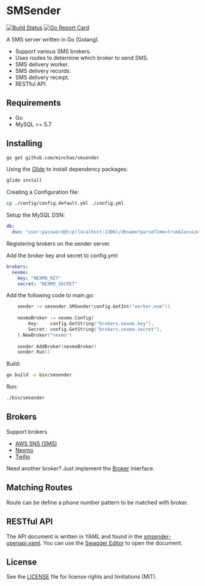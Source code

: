 # SMSender

[![Build Status](https://travis-ci.org/minchao/smsender.svg?branch=master)](https://travis-ci.org/minchao/smsender)
[![Go Report Card](https://goreportcard.com/badge/github.com/minchao/smsender)](https://goreportcard.com/report/github.com/minchao/smsender)

A SMS server written in Go (Golang).

* Support various SMS brokers.
* Uses routes to determine which broker to send SMS.
* SMS delivery worker.
* SMS delivery records.
* SMS delivery receipt.
* RESTful API.

## Requirements

* Go
* MySQL >= 5.7

## Installing

```bash
go get github.com/minchao/smsender
```

Using the [Glide](https://glide.sh/) to install dependency packages:

```bash
glide install
```

Creating a Configuration file:
 
```bash
cp ./config/config.default.yml ./config.yml
```

Setup the MySQL DSN:

```yaml
db:
  dsn: "user:password@tcp(localhost:3306)/dbname?parseTime=true&loc=Local"
```

Registering brokers on the sender server.

Add the broker key and secret to config.yml:

```yaml
brokers:
  nexmo:
    key: "NEXMO_KEY"
    secret: "NEXMO_SECRET"
```

Add the following code to main.go:

```go
    sender := smsender.SMSender(config.GetInt("worker.num"))
    
	nexmoBroker := nexmo.Config{
		Key:    config.GetString("brokers.nexmo.key"),
		Secret: config.GetString("brokers.nexmo.secret"),
	}.NewBroker("nexmo")
	
	sender.AddBroker(nexmoBroker)
	sender.Run()
```

Build:

```bash
go build -o bin/smsender
```

Run:

```bash
./bin/smsender
```

## Brokers

Support brokers

* [AWS SNS (SMS)](https://aws.amazon.com/sns/)
* [Nexmo](https://www.nexmo.com/)
* [Twilio](https://www.twilio.com/)

Need another broker? Just implement the [Broker](https://github.com/minchao/smsender/blob/master/smsender/model/broker.go) interface.

## Matching Routes

Route can be define a phone number pattern to be matched with broker.

## RESTful API

The API document is written in YAML and found in the [smsender-openapi.yaml](https://github.com/minchao/smsender/blob/master/smsender-openapi.yaml).
You can use the [Swagger Editor](http://editor.swagger.io/) to open the document.

## License

See the [LICENSE](LICENSE.md) file for license rights and limitations (MIT).
